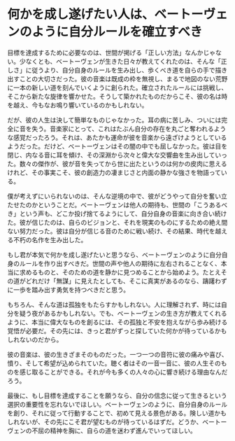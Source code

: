 # 何かを成し遂げたい人は、ベートーヴェンのように自分ルールを確立すべき

目標を達成するために必要なのは、世間が掲げる「正しい方法」なんかじゃない。少なくとも、ベートーヴェンが生きた日々が教えてくれたのは、そんな「正しさ」に従うより、自分自身のルールを生み出し、歩くべき道を自らの手で描き出すことの大切さだった。彼の音楽は既成の枠を無視し、まるで地図のない荒野に一本の新しい道を刻んでいくように創られた。確立されたルールには挑戦し、そこから新たな旋律を響かせた。そうして築かれたものだからこそ、彼の名は時を越え、今もなお鳴り響いているのかもしれない。

だが、彼の人生は決して簡単なものじゃなかった。耳の病に苦しみ、ついには完全に音を失う。音楽家にとって、これはたぶん自分の存在を丸ごと奪われるような感覚だったろう。それは、あたかも運命が彼を音楽から遠ざけようとしているようだった。だけど、ベートーヴェンはその闇の中でも屈しなかった。彼は目を閉じ、内なる音に耳を傾け、その深淵から次々と偉大な交響曲を生み出していった。数々の傑作が、彼が音を失ってから世に出たというのは何かの皮肉に思えるけれど、その事実こそ、彼の創造力の凄まじさと内面の静かな強さを物語っている。

僕が考えずにいられないのは、そんな逆境の中で、彼がどうやって自分を奮い立たせたのかということだ。ベートーヴェンは他人の期待も、世間の「こうあるべき」という声も、どこか投げ捨てるようにして、自分自身の音楽に向き合い続けた。彼が信じたのは、自らのビジョンと、それを現実のものにするための絶え間ない努力だった。彼は自分が信じる音のために戦い続け、その結果、時代を越える不朽の名作を生み出した。

もし君が本気で何かを成し遂げたいと思うなら、ベートーヴェンのように自分自身のルールを作り出すべきだ。世間の声や他人の期待に左右されることなく、本当に求めるものと、そのための道を静かに見つめることから始めよう。たとえその道がどれだけ「無謀」に見えたとしても、そこに真実があるのなら、躊躇わずに一歩を踏み出す勇気を持つべきだと思う。

もちろん、そんな道は孤独をもたらすかもしれない。人に理解されず、時には自分を疑う夜があるかもしれない。でも、ベートーヴェンの生き方が教えてくれるように、本当に偉大なものを創るには、その孤独と不安を抱えながら歩み続ける覚悟が必要だ。その先には、きっと君がずっと探していた何かが待っているかもしれないのだから。

彼の音楽は、彼の生きざまそのものだった。一つ一つの音符に彼の痛みや喜び、憤り、そして希望が込められていた。聴く者はその一音一音に、彼の人生そのものを感じ取ることができる。それが今も多くの人々の心に響き続ける理由なんだろう。

最後に、もし目標を達成することを願うなら、自分の信念に従って生きるという選択の重要性を忘れないでほしい。ベートーヴェンのように、自分自身のルールを創り、それに従って行動することで、初めて見える景色がある。険しい道かもしれないが、その先にこそ君が望むものが待っているはずだ。どうか、ベートーヴェンの不屈の精神を胸に、自らの道を迷わず進んでいってほしい。